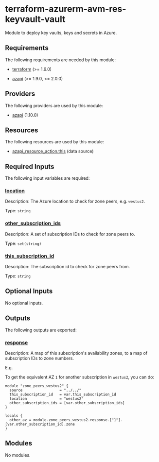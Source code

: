 <!-- BEGIN_TF_DOCS -->
# terraform-azurerm-avm-res-keyvault-vault

Module to deploy key vaults, keys and secrets in Azure.

<!-- markdownlint-disable MD033 -->
## Requirements

The following requirements are needed by this module:

- <a name="requirement_terraform"></a> [terraform](#requirement\_terraform) (>= 1.6.0)

- <a name="requirement_azapi"></a> [azapi](#requirement\_azapi) (>= 1.9.0, <= 2.0.0)

## Providers

The following providers are used by this module:

- <a name="provider_azapi"></a> [azapi](#provider\_azapi) (1.10.0)

## Resources

The following resources are used by this module:

- [azapi_resource_action.this](https://registry.terraform.io/providers/Azure/azapi/latest/docs/data-sources/resource_action) (data source)

<!-- markdownlint-disable MD013 -->
## Required Inputs

The following input variables are required:

### <a name="input_location"></a> [location](#input\_location)

Description: The Azure location to check for zone peers, e.g. `westus2`.

Type: `string`

### <a name="input_other_subscription_ids"></a> [other\_subscription\_ids](#input\_other\_subscription\_ids)

Description: A set of subscription IDs to check for zone peers to.

Type: `set(string)`

### <a name="input_this_subscription_id"></a> [this\_subscription\_id](#input\_this\_subscription\_id)

Description: The subscription id to check for zone peers from.

Type: `string`

## Optional Inputs

No optional inputs.

## Outputs

The following outputs are exported:

### <a name="output_response"></a> [response](#output\_response)

Description: A map of this subscription's availability zones, to a map of subscription IDs to zone numbers.

E.g.

To get the equivalent AZ `1` for another subscription in `westus2`, you can do:

```hcl
module "zone_peers_westus2" {
  source                 = "../../"
  this_subscription_id   = var.this_subscription_id
  location               = "westus2"
  other_subscription_ids = [var.other_subscription_ids]
}

locals {
  other_az = module.zone_peers_westus2.response.["1"].[var.other_subscription_id].zone
}
```

## Modules

No modules.


<!-- END_TF_DOCS -->